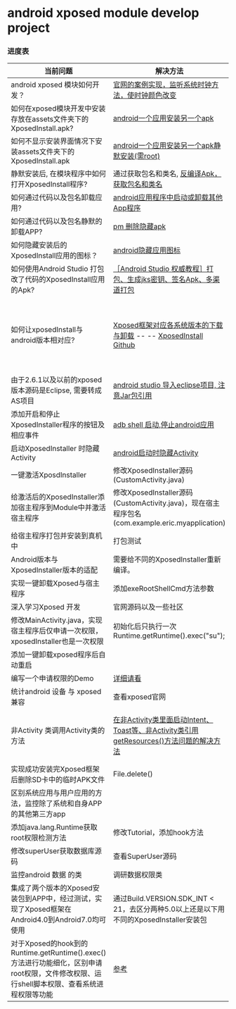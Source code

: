# android xposed module develop project

### 进度表

当前问题    |   解决方法    | 进度
---|---|---
android xposed 模块如何开发？ |[官网的案例实现，监听系统时钟方法，使时钟颜色改变](https://github.com/rovo89/XposedBridge/wiki/Development-tutorial)|ok
如何在xposed模块开发中安装存放在assets文件夹下的XposedInstall.apk?   |  [android一个应用安装另一个apk](http://blog.csdn.net/zxc514257857/article/details/77485561)    |ok
如何不显示安装界面情况下安装assets文件夹下的XposedInstall.apk   |  [android一个应用安装另一个apk静默安装(需root)](http://blog.csdn.net/zxc514257857/article/details/77488832)   | ok
静默安装后, 在模块程序中如何打开XposedInstall程序?  | 通过获取包名和类名, [反编译Apk，获取包名和类名](http://blog.csdn.net/vipzjyno1/article/details/21039349)    | ok
如何通过代码以及包名卸载应用?            |[android应用程序中启动或卸载其他App程序](http://blog.csdn.net/wangjintao1988/article/details/12572307)  |ok
如何通过代码以及包名静默的卸载APP?    |  [pm 删除隐藏apk](https://my.oschina.net/u/2502529/blog/822114g) | ok
如何隐藏安装后的XposedInstall应用的图标？  |    [android隐藏应用图标](https://www.jianshu.com/p/0d64bce9fbd2/)    |   ok
如何使用Android Studio 打包改了代码的XposedInstall应用的Apk? |  [［Android Studio 权威教程］打包、生成jks密钥、签名Apk、多渠道打包](http://blog.csdn.net/yy1300326388/article/details/48344411) | ok
如何让xposedInstall与android版本相对应?   |  [Xposed框架对应各系统版本的下载与卸载](http://xposed.appkg.com/1152.html)    --  -- [XposedInstall Github](https://github.com/rovo89/XposedInstaller/releases)    |  ok (目前两个版本，2.6.1作为4.0到4.4使用，3.1.5方作为5.0以上使用)
由于2.6.1以及以前的xposed版本源码是Eclipse, 需要转成AS项目  |[android studio 导入eclipse项目, 注意Jar包引用](https://www.jianshu.com/p/e96034f69dec)    | ok
添加开启和停止XposedInstaller程序的按钮及相应事件       |[adb shell 启动,停止android应用](http://blog.csdn.net/pingqingbo/article/details/20450951)        | ok
启动XposedInstaller 时隐藏Activity    | [android启动时隐藏Activity](https://www.jianshu.com/p/3afcaa959de2)  | ok
一键激活XposdInstaller | 修改XposedInstaller源码(CustomActivity.java)   | ok
给激活后的XposedInstaller添加宿主程序到Module中并激活宿主程序  | 修改XposedInstaller源码(CustomActivity.java)，现在宿主程序包名(com.example.eric.myapplication)    | ok
给宿主程序打包并安装到真机中 |     打包测试    | `waiting`
Android版本与XposedInstaller版本的适配   | 需要给不同的XposedInstaller重新编译。 |
实现一键卸载Xposed与宿主程序    |   添加exeRootShellCmd方法参数 | ok
深入学习Xposed 开发     | 官网源码以及一些社区      |ok 
修改MainActivity.java，实现宿主程序后仅申请一次权限，xposedInstaller也是一次权限 |    初始化后只执行一次Runtime.getRuntime().exec("su");    | ok  
添加一键卸载xposed程序后自动重启    ||
编写一个申请权限的Demo  |  [详细请看](https://github.com/wanghaitao93/android_attack) | ok
统计android 设备 与 xposed 兼容 |  查看xposed官网 | OK
非Activity 类调用Activity类的方法 | [在非Activity类里面启动Intent、Toast等、非Activity类引用getResources()方法问题的解决方法](https://blog.csdn.net/qq_21856521/article/details/51810596)    | 由于无法使MainActivity初始化,所以context没有成功
实现成功安装完Xposed框架后删除SD卡中的临时APK文件 | File.delete()   | ok
区别系统应用与用户应用的方法，监控除了系统和自身APP的其他第三方app     |   | ok
添加java.lang.Runtime获取root权限检测方法|  修改Tutorial，添加hook方法  | ok
修改superUser获取数据库源码	| 查看SuperUser源码	| `ing`
监控android 数据 的类	| 调研数据权限类 	| ok
集成了两个版本的Xposed安装包到APP中，经过测试，实现了Xposed框架在Android4.0到Android7.0均可使用 | 通过Build.VERSION.SDK_INT < 21，去区分两种5.0以上还是以下用不同的XposedInstaller安装包	| ok
对于Xposed的hook到的 Runtime.getRuntime().exec()方法进行功能细化，区别申请root权限，文件修改权限、运行shell脚本权限、查看系统进程权限等功能 | [参考](https://github.com/devadvance/rootcloak/blob/master/app/src/main/java/com/devadvance/rootcloak2/RootCloak.java) | ok

